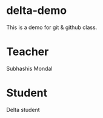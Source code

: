# delta-demo
This is a demo for git &amp; github class.

# Teacher 
Subhashis Mondal
# Student
Delta student